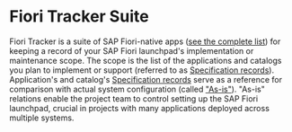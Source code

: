 # Fiori Tracker Suite

Fiori Tracker is a suite of SAP Fiori-native apps ([see the complete list](../../fiori-tracker-suite-application-list.md)) for keeping a record of your SAP Fiori launchpad's implementation or maintenance scope. The scope is the list of the applications and catalogs you plan to implement or support (referred to as [Specification records](../../specification-records.md)). Application's and catalog's [Specification records](../../specification-records.md) serve as a reference for comparison with actual system configuration (called ["As-is"](../../as-is.md)). "As-is" relations enable the project team to control setting up the SAP Fiori launchpad, crucial in projects with many applications deployed across multiple systems.


